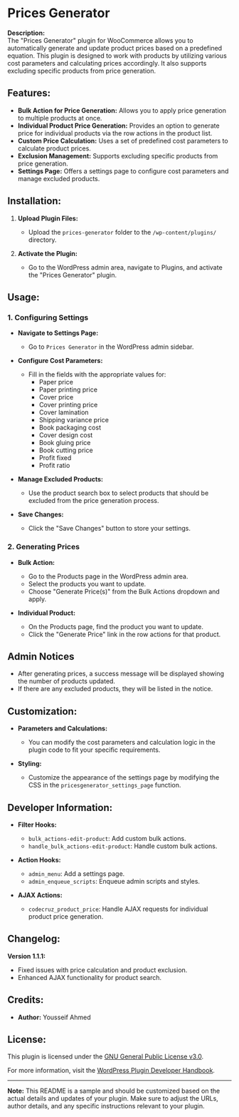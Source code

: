 # Prices Generator

**Description:**  
The "Prices Generator" plugin for WooCommerce allows you to automatically generate and update product prices based on a predefined equation. This plugin is designed to work with products by utilizing various cost parameters and calculating prices accordingly. It also supports excluding specific products from price generation.

## Features:

- **Bulk Action for Price Generation:** Allows you to apply price generation to multiple products at once.
- **Individual Product Price Generation:** Provides an option to generate price for individual products via the row actions in the product list.
- **Custom Price Calculation:** Uses a set of predefined cost parameters to calculate product prices.
- **Exclusion Management:** Supports excluding specific products from price generation.
- **Settings Page:** Offers a settings page to configure cost parameters and manage excluded products.

## Installation:

1. **Upload Plugin Files:**
   - Upload the `prices-generator` folder to the `/wp-content/plugins/` directory.

2. **Activate the Plugin:**
   - Go to the WordPress admin area, navigate to Plugins, and activate the "Prices Generator" plugin.

## Usage:

### 1. Configuring Settings

- **Navigate to Settings Page:**
  - Go to `Prices Generator` in the WordPress admin sidebar.

- **Configure Cost Parameters:**
  - Fill in the fields with the appropriate values for:
    - Paper price
    - Paper printing price
    - Cover price
    - Cover printing price
    - Cover lamination
    - Shipping variance price
    - Book packaging cost
    - Cover design cost
    - Book gluing price
    - Book cutting price
    - Profit fixed
    - Profit ratio

- **Manage Excluded Products:**
  - Use the product search box to select products that should be excluded from the price generation process.

- **Save Changes:**
  - Click the "Save Changes" button to store your settings.

### 2. Generating Prices

- **Bulk Action:**
  - Go to the Products page in the WordPress admin area.
  - Select the products you want to update.
  - Choose "Generate Price(s)" from the Bulk Actions dropdown and apply.

- **Individual Product:**
  - On the Products page, find the product you want to update.
  - Click the "Generate Price" link in the row actions for that product.

## Admin Notices

- After generating prices, a success message will be displayed showing the number of products updated.
- If there are any excluded products, they will be listed in the notice.

## Customization:

- **Parameters and Calculations:**
  - You can modify the cost parameters and calculation logic in the plugin code to fit your specific requirements.

- **Styling:**
  - Customize the appearance of the settings page by modifying the CSS in the `pricesgenerator_settings_page` function.

## Developer Information:

- **Filter Hooks:**
  - `bulk_actions-edit-product`: Add custom bulk actions.
  - `handle_bulk_actions-edit-product`: Handle custom bulk actions.

- **Action Hooks:**
  - `admin_menu`: Add a settings page.
  - `admin_enqueue_scripts`: Enqueue admin scripts and styles.

- **AJAX Actions:**
  - `codecruz_product_price`: Handle AJAX requests for individual product price generation.

## Changelog:

**Version 1.1.1:**
- Fixed issues with price calculation and product exclusion.
- Enhanced AJAX functionality for product search.

## Credits:

- **Author:** Yousseif Ahmed

## License:

This plugin is licensed under the [GNU General Public License v3.0](https://www.gnu.org/licenses/gpl-3.0.html).

For more information, visit the [WordPress Plugin Developer Handbook](https://developer.wordpress.org/plugins/).


---

**Note:** This README is a sample and should be customized based on the actual details and updates of your plugin. Make sure to adjust the URLs, author details, and any specific instructions relevant to your plugin.
